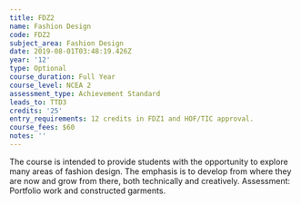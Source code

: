 ```yaml
---
title: FDZ2
name: Fashion Design
code: FDZ2
subject_area: Fashion Design
date: 2019-08-01T03:48:19.426Z
year: '12'
type: Optional
course_duration: Full Year
course_level: NCEA 2
assessment_type: Achievement Standard
leads_to: TTD3
credits: '25'
entry_requirements: 12 credits in FDZ1 and HOF/TIC approval.
course_fees: $60
notes: ''
---
```

The course is intended to provide students with the opportunity to explore many areas of fashion design. The emphasis is to develop from where they are now and grow from there, both technically and creatively. Assessment: Portfolio work and constructed garments.
